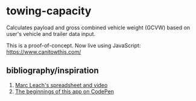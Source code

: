 # towing-capacity

Calculates payload and gross combined vehicle weight (GCVW) based on user's vehicle and trailer data input.

This is a proof-of-concept. Now live using JavaScript: https://www.canitowthis.com/

## bibliography/inspiration
1. [Marc Leach's spreadsheet and video](http://www.keepyourdaydream.com/payload/) 
2. [The beginnings of this app on CodePen](https://codepen.io/jmfcodes/full/zjZzPy/)
